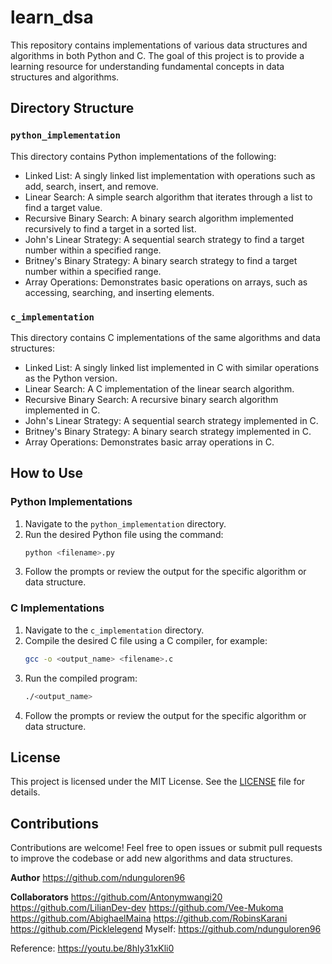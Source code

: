 # learn_dsa

This repository contains implementations of various data structures and algorithms in both Python and C. The goal of this project is to provide a learning resource for understanding fundamental concepts in data structures and algorithms.

## Directory Structure

### `python_implementation`

This directory contains Python implementations of the following:

- Linked List: A singly linked list implementation with operations such as add, search, insert, and remove.
- Linear Search: A simple search algorithm that iterates through a list to find a target value.
- Recursive Binary Search: A binary search algorithm implemented recursively to find a target in a sorted list.
- John's Linear Strategy: A sequential search strategy to find a target number within a specified range.
- Britney's Binary Strategy: A binary search strategy to find a target number within a specified range.
- Array Operations: Demonstrates basic operations on arrays, such as accessing, searching, and inserting elements.

### `c_implementation`

This directory contains C implementations of the same algorithms and data structures:

- Linked List: A singly linked list implemented in C with similar operations as the Python version.
- Linear Search: A C implementation of the linear search algorithm.
- Recursive Binary Search: A recursive binary search algorithm implemented in C.
- John's Linear Strategy: A sequential search strategy implemented in C.
- Britney's Binary Strategy: A binary search strategy implemented in C.
- Array Operations: Demonstrates basic array operations in C.

## How to Use

### Python Implementations

1. Navigate to the `python_implementation` directory.
2. Run the desired Python file using the command:
   ```bash
   python <filename>.py
   ```
3. Follow the prompts or review the output for the specific algorithm or data structure.

### C Implementations

1. Navigate to the `c_implementation` directory.
2. Compile the desired C file using a C compiler, for example:
   ```bash
   gcc -o <output_name> <filename>.c
   ```
3. Run the compiled program:
   ```bash
   ./<output_name>
   ```
4. Follow the prompts or review the output for the specific algorithm or data structure.

## License

This project is licensed under the MIT License. See the [LICENSE](./LICENSE) file for details.

## Contributions

Contributions are welcome! Feel free to open issues or submit pull requests to improve the codebase or add new algorithms and data structures.

**Author**
https://github.com/ndunguloren96

**Collaborators**
https://github.com/Antonymwangi20
https://github.com/LilianDev-dev
https://github.com/Vee-Mukoma
https://github.com/AbighaelMaina
https://github.com/RobinsKarani
https://github.com/Picklelegend
Myself: https://github.com/ndunguloren96

Reference: https://youtu.be/8hly31xKli0
